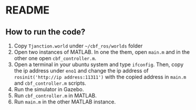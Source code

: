 # README

## How to run the code?
1. Copy `Tjanction.world` under `~/cbf_ros/worlds` folder 
2. Open two instances of MATLAB. In one the them, open `main.m` and in the other one open `cbf_controller.m`. 
3. Open a terminal in your ubuntu system and type `ifconfig`. Then, copy the ip address under `eno1` and change the ip address of `rosinit('http://ip address:11311')` with the copied address in `main.m` and `cbf_controller.m` scripts. 
4. Run the simulator in Gazebo. 
5. Run `cbf_controller.m` in MATLAB. 
6. Run `main.m` in the other MATLAB instance. 

